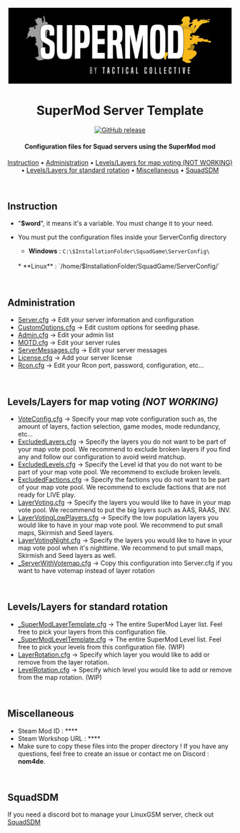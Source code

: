 <div align="center">

<br>

<img src="Logo/SuperMod_logo.jpg" alt="Logo" width="500"/>

<h1 align="center">SuperMod Server Template</h1>

[![GitHub release](https://img.shields.io/github/v/release/Nicolas-Colombier/SuperMod-Server-Template)](https://github.com/Nicolas-Colombier/SuperMod-Server-Template/releases)

<h4 align="center"> Configuration files for Squad servers using the SuperMod mod </h4>

<p align="center">
    <a href="https://github.com/Nicolas-Colombier/SuperMod-Server-Template#Instruction">Instruction</a> •
    <a href="https://github.com/Nicolas-Colombier/SuperMod-Server-Template#Administration">Administration</a> •
    <a href="https://github.com/Nicolas-Colombier/SuperMod-Server-Template#levels-layers-for-map-voting">Levels/Layers for map voting (NOT WORKING)</a> •
    <a href="https://github.com/Nicolas-Colombier/SuperMod-Server-Template#levels-layers-for-standard-rotation">Levels/Layers for standard rotation</a> •
    <a href="https://github.com/Nicolas-Colombier/SuperMod-Server-Template#miscellaneous">Miscellaneous</a> •
    <a href="https://github.com/Nicolas-Colombier/SuperMod-Server-Template#squadsdm">SquadSDM</a>
</p>
</div>

<br>

## Instruction
- "**$word**", it means it's a variable. You must change it to your need.

- You must put the configuration files inside your ServerConfig directory
  * **Windows** : `C:\$InstallationFolder\SquadGame\ServerConfig\`
  <br>
  * **Linux** : `/home/$InstallationFolder/SquadGame/ServerConfig/`

<br>

## Administration
- [Server.cfg](https://github.com/Nicolas-Colombier/SuperMod-Server-Template/ServerConfig/Server.cfg) → Edit your server information and configuration
- [CustomOptions.cfg](https://github.com/Nicolas-Colombier/SuperMod-Server-Template/blob/main/ServerConfig/CustomOptions.cfg) → Edit custom options for seeding phase.
- [Admin.cfg](https://github.com/Nicolas-Colombier/SuperMod-Server-Template/blob/main/ServerConfig/Admins.cfg) → Edit your admin list
- [MOTD.cfg](https://github.com/Nicolas-Colombier/SuperMod-Server-Template/blob/main/ServerConfig/MOTD.cfg) → Edit your server rules
- [ServerMessages.cfg](https://github.com/Nicolas-Colombier/SuperMod-Server-Template/blob/main/ServerConfig/ServerMessages.cfg) → Edit your server messages
- [License.cfg](https://github.com/Nicolas-Colombier/SuperMod-Server-Template/blob/main/ServerConfig/License.cfg) → Add your server license
- [Rcon.cfg](https://github.com/Nicolas-Colombier/SuperMod-Server-Template/blob/main/ServerConfig/Rcon.cfg) → Edit your Rcon port, password, configuration, etc...

<br>

## Levels/Layers for map voting *(NOT WORKING)*
- [VoteConfig.cfg](https://github.com/Nicolas-Colombier/SuperMod-Server-Template/blob/main/ServerConfig/VoteConfig.cfg)  → Specify your map vote configuration such as, the amount of layers, faction selection, game modes, mode redundancy, etc...
- [ExcludedLayers.cfg](https://github.com/Nicolas-Colombier/SuperMod-Server-Template/blob/main/ServerConfig/ExcludedLayers.cfg) → Specify the layers you do not want to be part of your map vote pool. We recommend to exclude broken layers if you find any and follow our configuration to avoid weird matchup.
- [ExcludedLevels.cfg](https://github.com/Nicolas-Colombier/SuperMod-Server-Template/blob/main/ServerConfig/ExcludedLevels.cfg) → Specify the Level id that you do not want to be part of your map vote pool. We recommend to exclude broken levels.
- [ExcludedFactions.cfg](https://github.com/Nicolas-Colombier/SuperMod-Server-Template/blob/main/ServerConfig/ExcludedFactions.cfg) → 
Specify the factions you do not want to be part of your map vote pool. We recommend to exclude factions that are not ready for LIVE play.
- [LayerVoting.cfg](https://github.com/Nicolas-Colombier/SuperMod-Server-Template/blob/main/ServerConfig/LayerVoting.cfg) → Specify the layers you would like to have in your map vote pool. We recommend to put the big layers such as AAS, RAAS, INV.
- [LayerVotingLowPlayers.cfg](https://github.com/Nicolas-Colombier/SuperMod-Server-Template/blob/main/ServerConfig/LayerVotingLowPlayers.cfg) → Specify the low population layers you would like to have in your map vote pool. We recommend to put small maps, Skirmish and Seed layers.
- [LayerVotingNight.cfg](https://github.com/Nicolas-Colombier/SuperMod-Server-Template/blob/main/ServerConfig/LayerVotingNight.cfg) → Specify the layers you would like to have in your map vote pool when it's nighttime. We recommend to put small maps, Skirmish and Seed layers as well.
- [_ServerWithVotemap.cfg](https://github.com/Nicolas-Colombier/SuperMod-Server-Template/blob/main/ServerConfig/_ServerWithVotemap.cfg) → Copy this configuration into Server.cfg if you want to have votemap instead of layer rotation 

<br>

## Levels/Layers for standard rotation
- [_SuperModLayerTemplate.cfg](https://github.com/Nicolas-Colombier/SuperMod-Server-Template/blob/main/ServerConfig/_SuperModLayerTemplate.cfg) → The entire SuperMod Layer list. Feel free to pick your layers from this configuration file.
- [_SuperModLevelTemplate.cfg](https://github.com/Nicolas-Colombier/SuperMod-Server-Template/blob/main/ServerConfig/_SuperModLevelTemplate.cfg) → The entire SuperMod Level list. Feel free to pick your levels from this configuration file. (WIP)
- [LayerRotation.cfg](https://github.com/Nicolas-Colombier/SuperMod-Server-Template/blob/main/ServerConfig/LayerRotation.cfg) → Specify which layer you would like to add or remove from the layer rotation.
- [LevelRotation.cfg](https://github.com/Nicolas-Colombier/SuperMod-Server-Template/blob/main/ServerConfig/LevelRotation.cfg) → Specify which level you would like to add or remove from the map rotation. (WIP)

<br>

## Miscellaneous
- Steam Mod ID : ****
- Steam Workshop URL : ****
- Make sure to copy these files into the proper directory ! If you have any questions, feel free to create an issue or contact me on Discord : **nom4de**.

<br>

## SquadSDM
If you need a discord bot to manage your LinuxGSM server, check out [SquadSDM](https://github.com/Nicolas-Colombier/SquadSDM)
